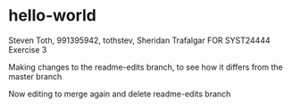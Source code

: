 # hello-world
Steven Toth, 991395942, tothstev, Sheridan Trafalgar FOR SYST24444 Exercise 3

Making changes to the readme-edits branch, to see how it differs from the master branch

Now editing to merge again and delete readme-edits branch
